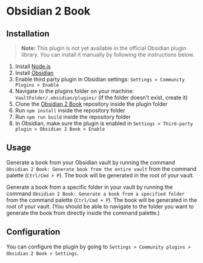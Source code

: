 # Obsidian 2 Book

## Installation

> **Note:** This plugin is not yet available in the official Obsidian plugin library. You can install it manually by following the instructions below.

1. Install [Node.js](https://nodejs.org/en/download/)
2. Install [Obsidian](https://obsidian.md/)
3. Enable third party plugin in Obsidian settings: `Settings > Community Plugins > Enable`
4. Navigate to the plugins folder on your machine: `VaultFolder/.obsidian/plugins/` (if the folder doesn't exist, create it)
5. Clone the [Obsidian 2 Book](https://github.com/Mitra98t/obsidian2book-plugin) repository inside the plugin folder
6. Run `npm install` inside the repository folder
7. Run `npm run build` inside the repository folder
8. In Obsidian, make sure the plugin is enabled in `Settings > Third-party plugin > Obsidian 2 Book > Enable`

## Usage

Generate a book from your Obsidian vault by running the command `Obsidian 2 Book: Generate book from the entire vault` from the command palette (`Ctrl/Cmd + P`). The book will be generated in the root of your vault.

Generate a book from a specific folder in your vault by running the command `Obsidian 2 Book: Generate a book from a specified folder` from the command palette (`Ctrl/Cmd + P`). The book will be generated in the root of your vault.
(You should be able to navigate to the folder you want to generate the book from directly inside the command palette.)

## Configuration

You can configure the plugin by going to `Settings > Community plugins > Obsidian 2 Book > Settings`.
